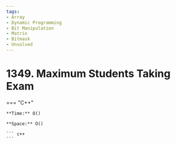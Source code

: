 ```yaml
---
tags:
- Array
- Dynamic Programming
- Bit Manipulation
- Matrix
- Bitmask
- Unsolved
---
```



# 1349. Maximum Students Taking Exam

=== "C++"

    **Time:** O()

    **Space:** O()

    ``` c++
    ```